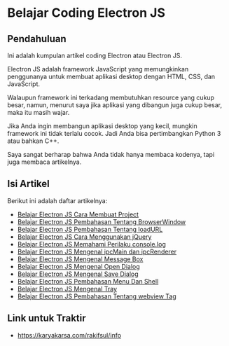 # Belajar Coding Electron JS

## Pendahuluan

Ini adalah kumpulan artikel coding Electron atau Electron JS.

Electron JS adalah framework JavaScript yang memungkinkan penggunanya untuk membuat aplikasi desktop dengan HTML, CSS, dan JavaScript.

Walaupun framework ini terkadang membutuhkan resource yang cukup besar, namun, menurut saya jika aplikasi yang dibangun juga cukup besar, maka itu masih wajar.

Jika Anda ingin membangun aplikasi desktop yang kecil, mungkin framework ini tidak terlalu cocok. Jadi Anda bisa pertimbangkan Python 3 atau bahkan C++.

Saya sangat berharap bahwa Anda tidak hanya membaca kodenya, tapi juga membaca artikelnya.

## Isi Artikel

Berikut ini adalah daftar artikelnya:

-   [Belajar Electron JS Cara Membuat Project](https://github.com/rakifsul/belajar_coding_electron_js/blob/main/Belajar-Electron-JS-Cara-Membuat-Project.md)
-   [Belajar Electron JS Pembahasan Tentang BrowserWindow](https://github.com/rakifsul/belajar_coding_electron_js/blob/main/Belajar-Electron-JS-Pembahasan-Tentang-BrowserWindow.md)
-   [Belajar Electron JS Pembahasan Tentang loadURL](https://github.com/rakifsul/belajar_coding_electron_js/blob/main/Belajar-Electron-JS-Pembahasan-Tentang-loadURL.md)
-   [Belajar Electron JS Cara Menggunakan jQuery](https://github.com/rakifsul/belajar_coding_electron_js/blob/main/Belajar-Electron-JS-Cara-Menggunakan-jQuery.md)
-   [Belajar Electron JS Memahami Perilaku console.log](https://github.com/rakifsul/belajar_coding_electron_js/blob/main/Belajar-Electron-JS-Memahami-Perilaku-console-log.md)
-   [Belajar Electron JS Mengenal ipcMain dan ipcRenderer](https://github.com/rakifsul/belajar_coding_electron_js/blob/main/Belajar-Electron-JS-Mengenal-ipcMain-Dan-ipcRenderer.md)
-   [Belajar Electron JS Mengenal Message Box](https://github.com/rakifsul/belajar_coding_electron_js/blob/main/Belajar-Electron-JS-Mengenal-Message-Box.md)
-   [Belajar Electron JS Mengenal Open Dialog](https://github.com/rakifsul/belajar_coding_electron_js/blob/main/Belajar-Electron-JS-Mengenal-Open-Dialog.md)
-   [Belajar Electron JS Mengenal Save Dialog](https://github.com/rakifsul/belajar_coding_electron_js/blob/main/Belajar-Electron-JS-Mengenal-Save-Dialog.md)
-   [Belajar Electron JS Pembahasan Menu Dan Shell](https://github.com/rakifsul/belajar_coding_electron_js/blob/main/Belajar-Electron-JS-Pembahasan-Menu-Dan-Shell.md)
-   [Belajar Electron JS Mengenal Tray](https://github.com/rakifsul/belajar_coding_electron_js/blob/main/Belajar-Electron-JS-Mengenal-Tray.md)
-   [Belajar Electron JS Pembahasan Tentang webview Tag](https://github.com/rakifsul/belajar_coding_electron_js/blob/main/Belajar-Electron-JS-Pembahasan-Tentang-webview-Tag.md)

## Link untuk Traktir

- https://karyakarsa.com/rakifsul/info
